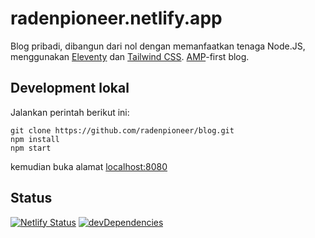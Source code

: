 # radenpioneer.netlify.app

Blog pribadi, dibangun dari nol dengan memanfaatkan tenaga Node.JS, menggunakan [Eleventy](https://11ty.dev) dan [Tailwind CSS](https://tailwindcss.com/). [AMP](https://amp.dev)-first blog.

## Development lokal

Jalankan perintah berikut ini:

```
git clone https://github.com/radenpioneer/blog.git
npm install
npm start
```
kemudian buka alamat [localhost:8080](http://localhost:8080)

## Status

[![Netlify Status](https://api.netlify.com/api/v1/badges/086d0742-8310-42b8-a5c5-f2dc4589ca13/deploy-status)](https://app.netlify.com/sites/radenpioneer/deploys)
[![devDependencies](https://david-dm.org/radenpioneer/blog/dev-status.svg/)](https://david-dm.org/radenpioneer/blog/?type=dev)
